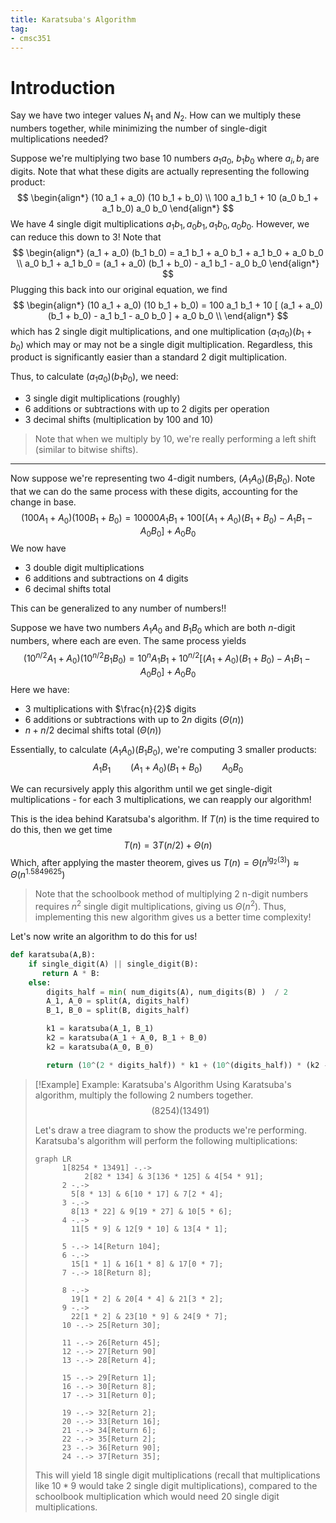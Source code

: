```yaml
---
title: Karatsuba's Algorithm
tag:
- cmsc351
---
```


# Introduction
Say we have two integer values $N_1$ and $N_2$. How can we multiply these numbers together, while minimizing the number of single-digit multiplications needed?

Suppose we're multiplying two base 10 numbers $a_1 a_0$, $b_1 b_0$ where $a_i, b_i$ are digits. Note that what these digits are actually representing the following product:
$$
\begin{align*}
        (10 a_1 + a_0) (10 b_1 + b_0) \\
        100 a_1 b_1 + 10 (a_0 b_1 + a_1 b_0) a_0 b_0
\end{align*}
$$
We have 4 single digit multiplications $a_1 b_1, a_0 b_1, a_1 b_0, a_0 b_0$. However, we can reduce this down to 3! Note that
$$
\begin{align*}
(a_1 + a_0) (b_1 b_0) = a_1 b_1 + a_0 b_1 + a_1 b_0 + a_0 b_0 \\
a_0 b_1 + a_1 b_0 = (a_1 + a_0) (b_1 + b_0) - a_1 b_1 - a_0 b_0
\end{align*}
$$
Plugging this back into our original equation, we find
$$
\begin{align*}
(10 a_1 + a_0) (10 b_1 + b_0) = 100 a_1 b_1 + 10 [ (a_1 + a_0) (b_1 + b_0) - a_1 b_1 - a_0 b_0 ] + a_0 b_0 \\
\end{align*}
$$
which has 2 single digit multiplications, and one multiplication $(a_1 a_0) (b_1 + b_0)$ which may or may not be a single digit multiplication. Regardless, this product is significantly easier than a standard 2 digit multiplication.

Thus, to calculate $(a_1 a_0) (b_1 b_0)$, we need:
- 3 single digit multiplications (roughly)
- 6 additions or subtractions with up to 2 digits per operation
- 3 decimal shifts (multiplication by 100 and 10)

> Note that when we multiply by 10, we're really performing a left shift (similar to bitwise shifts).

---

Now suppose we're representing two 4-digit numbers, $(A_1 A_0) (B_1 B_0)$. Note that we can do the same process with these digits, accounting for the change in base.
$$
(100 A_1 + A_0) (100 B_1 + B_0) = 10000 A_1 B_1 + 100 [ (A_1 + A_0) (B_1 + B_0) - A_1 B_1 - A_0 B_0 ] + A_0 B_0
$$
We now have
- 3 double digit multiplications
- 6 additions and subtractions on 4 digits
- 6 decimal shifts total

This can be generalized to any number of numbers!!

Suppose we have two numbers $A_1 A_0$ and $B_1 B_0$ which are both $n$-digit numbers, where each are even. The same process yields
$$
(10^{n/2} A_1 + A_0) (10^{n/2} B_1 B_0) = 10^{n} A_1 B_1 + 10^{n/2} [ (A_1 + A_0) (B_1 + B_0) - A_1 B_1 - A_0 B_0 ] + A_0 B_0
$$
Here we have:
- 3 multiplications with $\frac{n}{2}$ digits
- 6 additions or subtractions with up to $2n$ digits ($\Theta(n)$)
- $n + n/2$ decimal shifts total ($\Theta(n)$)

Essentially, to calculate $(A_1 A_0)(B_1 B_0)$, we're computing 3 smaller products:
$$
A_1 B_1 \qquad (A_1 + A_0)(B_1 + B_0) \qquad A_0 B_0 
$$

We can recursively apply this algorithm until we get single-digit multiplications - for each 3 multiplications, we can reapply our algorithm!

This is the idea behind Karatsuba's algorithm. If $T(n)$ is the time required to do this, then we get time
$$
T(n) = 3 T(n/2) + \Theta(n)
$$
Which, after applying the master theorem, gives us $T(n) = \Theta(n^{\lg_2(3)}) \approx \Theta(n^{1.5849625})$
> Note that the schoolbook method of multiplying 2 n-digit numbers requires $n^2$ single digit multiplications, giving us $\Theta(n^2)$. Thus, implementing this new algorithm gives us a better time complexity!

Let's now write an algorithm to do this for us!

```python
def karatsuba(A,B):
    if single_digit(A) || single_digit(B):
       return A * B:
    else:
        digits_half = min( num_digits(A), num_digits(B) )  / 2
        A_1, A_0 = split(A, digits_half)
        B_1, B_0 = split(B, digits_half)

        k1 = karatsuba(A_1, B_1)
        k2 = karatsuba(A_1 + A_0, B_1 + B_0)
        k2 = karatsuba(A_0, B_0)

        return (10^(2 * digits_half)) * k1 + (10^(digits_half)) * (k2 - k3 - k1) + k3
```

> [!Example] Example: Karatsuba's Algorithm
> Using Karatsuba's algorithm, multiply the following 2 numbers together.
> $$
> (8254)(13491)
> $$
>
> Let's draw a tree diagram to show the products we're performing. Karatsuba's algorithm will perform the following multiplications:
>
> ```mermaid
> graph LR
>       1[8254 * 13491] -.->
>            2[82 * 134] & 3[136 * 125] & 4[54 * 91];
>       2 -.->
>         5[8 * 13] & 6[10 * 17] & 7[2 * 4];
>       3 -.->
>         8[13 * 22] & 9[19 * 27] & 10[5 * 6];
>       4 -.->
>         11[5 * 9] & 12[9 * 10] & 13[4 * 1];
> 
>       5 -.-> 14[Return 104];
>       6 -.->
>         15[1 * 1] & 16[1 * 8] & 17[0 * 7];
>       7 -.-> 18[Return 8];
> 
>       8 -.->
>         19[1 * 2] & 20[4 * 4] & 21[3 * 2];
>       9 -.->
>         22[1 * 2] & 23[10 * 9] & 24[9 * 7];
>       10 -.-> 25[Return 30];
> 
>       11 -.-> 26[Return 45];
>       12 -.-> 27[Return 90]
>       13 -.-> 28[Return 4];
> 
>       15 -.-> 29[Return 1];
>       16 -.-> 30[Return 8];
>       17 -.-> 31[Return 0];
> 
>       19 -.-> 32[Return 2];
>       20 -.-> 33[Return 16];
>       21 -.-> 34[Return 6];
>       22 -.-> 35[Return 2];
>       23 -.-> 36[Return 90];
>       24 -.-> 37[Return 35];
> ```
>
> This will yield 18 single digit multiplications (recall that multiplications like $10 * 9$ would take 2 single digit multiplications), compared to the schoolbook multiplication which would need 20 single digit multiplications.